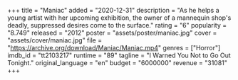 +++
title = "Maniac"
added = "2020-12-31"
description = "As he helps a young artist with her upcoming exhibition, the owner of a mannequin shop's deadly, suppressed desires come to the surface."
rating = "6"
popularity = "8.749"
released = "2012"
poster = "assets/poster/maniac.jpg"
cover = "assets/cover/maniac.jpg"
file = "https://archive.org/download/Maniac/Maniac.mp4"
genres = ["Horror"]
imdb_id = "tt2103217"
runtime = "89"
tagline = "I Warned You Not to Go Out Tonight."
original_language = "en"
budget = "6000000"
revenue = "31081"
+++
